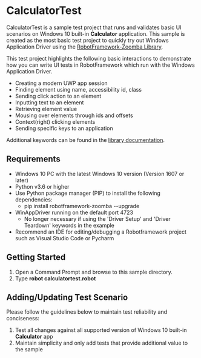 # CalculatorTest

CalculatorTest is a sample test project that runs and validates basic UI scenarios on Windows 10 built-in **Calculator** application. This sample is created as the most basic test project to quickly try out Windows Application Driver using the [RobotFramework-Zoomba Library](https://github.com/Accruent/robotframework-zoomba).

This test project highlights the following basic interactions to demonstrate how you can write UI tests in RobotFramework which run with the Windows Application Driver.
- Creating a modern UWP app session
- Finding element using name, accessibility id, class
- Sending click action to an element
- Inputting text to an element
- Retrieving element value
- Mousing over elements through ids and offsets
- Context(right) clicking elements
- Sending specific keys to an application

Additional keywords can be found in the [library documentation](https://accruent.github.io/robotframework-zoomba/DesktopLibraryDocumentation.html).

## Requirements

- Windows 10 PC with the latest Windows 10 version (Version 1607 or later)
- Python v3.6 or higher
- Use Python package manager (PIP) to install the following dependencies:
    - pip install robotframework-zoomba --upgrade
- WinAppDriver running on the default port 4723
  - No longer necessary if using the 'Driver Setup' and 'Driver Teardown' keywords in the example
- Recommend an IDE for editing/debugging a Robotframework project such as Visual Studio Code or Pycharm

## Getting Started

1. Open a Command Prompt and browse to this sample directory.
2. Type **robot calculatortest.robot**

## Adding/Updating Test Scenario

Please follow the guidelines below to maintain test reliability and conciseness:
1. Test all changes against all supported version of Windows 10 built-in **Calculator** app
2. Maintain simplicity and only add tests that provide additional value to the sample
